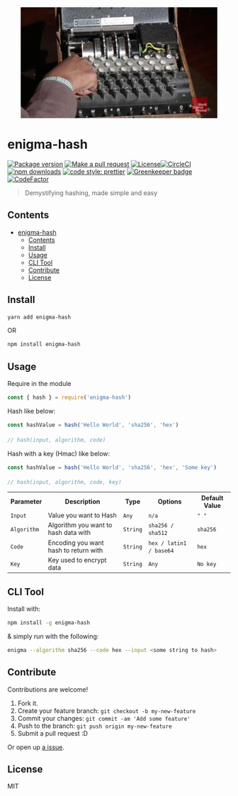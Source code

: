 <div align="center">
	<img src="assets/enigma.gif" alt="Compression" height="250px">
</div>

# enigma-hash

[![Package version](https://img.shields.io/npm/v/enigma-hash.svg?style=flat-square)](https://npmjs.org/package/enigma-hash)
[![Make a pull request](https://img.shields.io/badge/PRs-welcome-brightgreen.svg?style=flat-square)](http://makeapullrequest.com)
[![License](https://img.shields.io/npm/l/enigma-hash.svg?style=flat-square)](https://github.com/pedreviljoen/enigma-hash/blob/master/LICENSE)[![CircleCI](https://circleci.com/gh/pedreviljoen/enigma-hash.svg?style=svg)](https://circleci.com/gh/pedreviljoen/enigma-hash)
[![npm downloads](https://img.shields.io/npm/dm/enigma-hash.svg?style=flat-square)](https://npmjs.org/package/enigma-hash)
[![code style: prettier](https://img.shields.io/badge/code_style-prettier-ff69b4.svg?style=flat-square)](https://github.com/prettier/prettier)
[![Greenkeeper badge](https://badges.greenkeeper.io/pedreviljoen/enigma-hash.svg)](https://greenkeeper.io/)
[![CodeFactor](https://www.codefactor.io/repository/github/pedreviljoen/enigma-hash/badge)](https://www.codefactor.io/repository/github/pedreviljoen/enigma-hash)

> Demystifying hashing, made simple and easy

## Contents

- [enigma-hash](#enigma-hash)
  - [Contents](#contents)
  - [Install](#install)
  - [Usage](#usage)
  - [CLI Tool](#cli-tool)
  - [Contribute](#contribute)
  - [License](#license)

## Install

```sh
yarn add enigma-hash
```

OR

```sh
npm install enigma-hash
```

## Usage

Require in the module

```javascript
const { hash } = require('enigma-hash')
```

Hash like below:

```javascript
const hashValue = hash('Hello World', 'sha256', 'hex')

// hash(input, algorithm, code)
```

Hash with a key (Hmac) like below:

```javascript
const hashValue = hash('Hello World', 'sha256', 'hex', 'Some key')

// hash(input, algorithm, code, key)
```

<table width="80%">
    <tr>
        <th>Parameter</th>
        <th>Description</th> 
        <th>Type</th>
        <th>Options</th>
        <th>Default Value</th>
    </tr>
    <tr>
        <td><code>Input</code></td>
        <td>Value you want to Hash</td> 
        <td><code>Any</code></td>
        <td><code>n/a</code></td>
        <td><code>" "</code></td>
    </tr>
    <tr>
        <td><code>Algorithm</code></td>
        <td>Algorithm you want to hash data with</td> 
        <td><code>String</code></td>
        <td><code>sha256 / sha512</code></td>
        <td><code>sha256</code></td>
    </tr>
    <tr>
        <td><code>Code</code></td>
        <td>Encoding you want hash to return with</td> 
        <td><code>String</code></td>
        <td><code>hex / latin1 / base64</code></td>
        <td><code>hex</code></td>
    </tr>
    <tr>
        <td><code>Key</code></td>
        <td>Key used to encrypt data</td> 
        <td><code>String</code></td>
        <td><code>Any</code></td>
        <td><code>No key</code></td>
    </tr>
</table>

## CLI Tool

Install with:

```sh
npm install -g enigma-hash
```

& simply run with the following:

```sh
enigma --algorithm sha256 --code hex --input <some string to hash>
```

## Contribute

Contributions are welcome!

1. Fork it.
2. Create your feature branch: `git checkout -b my-new-feature`
3. Commit your changes: `git commit -am 'Add some feature'`
4. Push to the branch: `git push origin my-new-feature`
5. Submit a pull request :D

Or open up [a issue](https://github.com/pedreviljoen/enigma-hash/issues).

## License

MIT